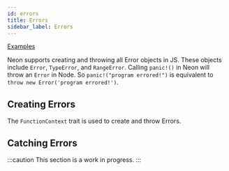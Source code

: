 ```yaml
---
id: errors
title: Errors
sidebar_label: Errors
---
```


[Examples](https://github.com/neon-bindings/examples/tree/master/errors)

Neon supports creating and throwing all Error objects in JS. These objects include `Error`, `TypeError`, and `RangeError`. Calling `panic!()` in Neon will throw an `Error` in Node. So `panic!("program errored!")` is equivalent to `throw new Error('program errored!')`. 

## Creating Errors

The `FunctionContext` trait is used to create and throw Errors.

## Catching Errors

:::caution
This section is a work in progress.
:::
